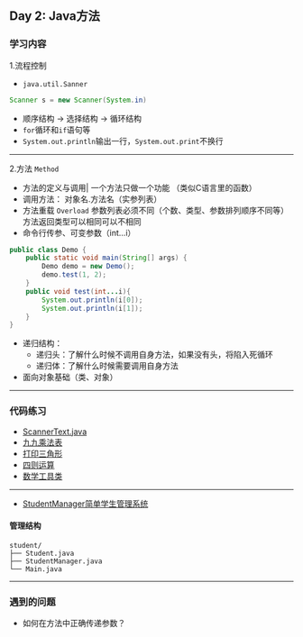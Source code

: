 ## Day 2: Java方法
### 学习内容
1.流程控制
- `java.util.Sanner`
```java
Scanner s = new Scanner(System.in)
```
- 顺序结构 -> 选择结构 -> 循环结构
- `for`循环和`if`语句等
- `System.out.println`输出一行，`System.out.print`不换行
---
2.方法 `Method`
- 方法的定义与调用|  一个方法只做一个功能 （类似C语言里的函数）
- 调用方法： 对象名.方法名（实参列表）
- 方法重载 `Overload` 参数列表必须不同（个数、类型、参数排列顺序不同等）方法返回类型可以相同可以不相同
- 命令行传参、可变参数（int...i）
```java
public class Demo {
    public static void main(String[] args) {
        Demo demo = new Demo();
        demo.test(1, 2);
    }
    public void test(int...i){
        System.out.println(i[0]);
        System.out.println(i[1]);
    }
}
```
- 递归结构：
    - 递归头：了解什么时候不调用自身方法，如果没有头，将陷入死循环
    - 递归体：了解什么时候需要调用自身方法
- 面向对象基础（类、对象）
---
### 代码练习
- [ScannerText.java](./code/Day2/ScannerText.java)
- [九九乘法表](./code/Day2/ForDemo.java)
- [打印三角形](./code/Day2/Triangle.java)
- [四则运算](./code/Day2/Operation.java)
- [数学工具类](./code/Day2/mathutils)
---
- [StudentManager简单学生管理系统](./code/Day2/student)
#### **管理结构**
```
student/
├── Student.java
├── StudentManager.java
└── Main.java
```

---
### 遇到的问题
- 如何在方法中正确传递参数？